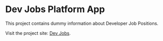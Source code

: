# Dev Jobs Platform App

This project contains dummy information about Developer Job Positions.

Visit the project site: [Dev Jobs](p3-react-dev-jobs.netlify.app).
